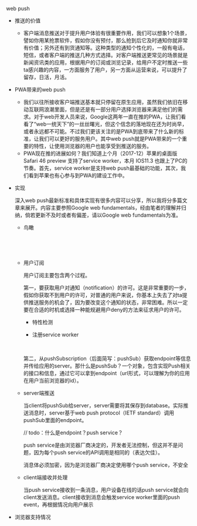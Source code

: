 web push

- 推送的价值
  - 客户端消息推送对于提升用户体验有很重要作用，我们可以想象1个场景，譬如你用某抢票软件，假如你没有预付，那么抢到后它及时通知你就非常有价值；另外还有到货通知等。这种类型的通知个性化的，一般有电话，短信，或者客户端的推送几种方式选择。对客户端推送更常见的场景就是新闻资讯类的应用，根据用户的订阅或浏览记录，给用户不定时推送一些ta感兴趣的内容，一方面服务了用户，另一方面从运营来说，可以提升了留存，日活，月活。

- PWA带来的web push
  - 我们以往所接收客户端推送基本就只停留在原生应用，虽然我们依旧在移动互联网浪潮里面，但是还是有一部分用户选择浏览器来满足他们的需求。对于web开发人员来说，Google这两年一直在推的PWA，让我们看看了“web一统天下”的一丝丝曙光，但这个信念的落地现在还为时尚早，或者永远都不可能。不过我们更该关注的是PWA到底带来了什么新的标准，让我们可以更好的服务用户。其中web push就是PWA带来的一个重要的特性，让使用浏览器的用户也能享受到推送的服务。
  - PWA现在推的进展如何？我们知道上个月（2017-12）苹果的桌面版 Safari 46 preview 支持了service worker，本月 IOS11.3 也跟上了PC的节奏。首先，service worker是支持web push最基础的功能，其次，我们看到苹果也有心参与到PWA的建设工作中。

- 实现

  深入web push最新标准和具体实现有很多内容可以分享，所以我将分多篇文章来展开。内容主要参照Google web fundamentals，经由笔者的理解并归纳，倘若更新不及时或者有偏差，请以Google web fundamentals为准。

  - 鸟瞰

    ​

    ​

  - 用户订阅

    用户订阅主要包含两个过程。

    第一，要获取用户对通知（notification）的许可。这是非常重要的一步，假如你获取不到用户的许可，对普通的用户来说，你基本上失去了对ta提供推送服务的机会了，因为要改变这个通知的状态，非常困难。所以一定要在合适的时机或选择一种能规避用户deny的方法来征求用户的许可。

    - 特性检测

    - 注册service worker

      ​

    第二，从pushSubscription（后面简写：pushSub）获取endpoint等信息并传给应用的server。那什么是pushSub？一个对象，包含实现Push相关的接口和信息，通过它可以拿到endpoint（url形式，可以理解为你的应用在用户当前浏览器的id）。

  - server端推送

    当client将pushSub给server，server需要将其保存到database。实际推送消息时，server基于web push protocol（IETF standard）调用pushSub里面的endpoint。

    // todo：什么是endpoint？push service？

    push service是由浏览器厂商决定的，开发者无法控制，但这并不是问题，因为每个push service的API调用是相同的（表达欠佳）。

    消息体必须加密，因为是浏览器厂商决定使用哪个push service，不安全

  - client端接收并处理

    当push service接收到一条消息，用户设备在线的话push service就会向client发送消息。client接收到消息会触发service worker里面的push event，再根据情况向用户展示

- 浏览器支持情况